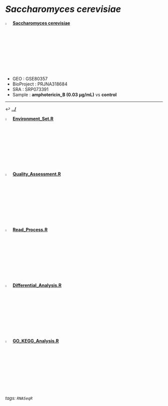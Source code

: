 # *Saccharomyces cerevisiae* 

<img src="https://i.imgur.com/cvAtbAY.png" width="4%"> [**Saccharomyces cerevisiae**](https://howardchao.github.io/RNASeqR_analysis_result/Saccharomyces_cerevisiae_GSE80357_SRP073391/)
 * GEO        : GSE80357
 * BioProject : PRJNA318684
 * SRA        : SRP073391
 * Sample     : **amphotericin_B (0.03 µg/mL)** vs **control**

---

&#8617; [**.\./**](https://howardchao.github.io/RNASeqR_analysis_result/Saccharomyces_cerevisiae_GSE80357_SRP073391/)

<img src="https://i.imgur.com/HIvCfTh.png" width="4%">  [**Environment_Set.R**](https://howardchao.github.io/RNASeqR_analysis_result/Saccharomyces_cerevisiae_GSE80357_SRP073391/Rscript/Environment_Set.R.txt)

<img src="https://i.imgur.com/HIvCfTh.png" width="4%">  [**Quality_Assessment.R**](https://howardchao.github.io/RNASeqR_analysis_result/Saccharomyces_cerevisiae_GSE80357_SRP073391/Rscript/Quality_Assessment.R.txt)

<img src="https://i.imgur.com/HIvCfTh.png" width="4%">  [**Read_Process.R**](https://howardchao.github.io/RNASeqR_analysis_result/Saccharomyces_cerevisiae_GSE80357_SRP073391/Rscript/Read_Process.R.txt)

<img src="https://i.imgur.com/HIvCfTh.png" width="4%">  [**Differential_Analysis.R**](https://howardchao.github.io/RNASeqR_analysis_result/Saccharomyces_cerevisiae_GSE80357_SRP073391/Rscript/Differential_Analysis.R.txt)

<img src="https://i.imgur.com/HIvCfTh.png" width="4%">  [**GO_KEGG_Analysis.R**](https://howardchao.github.io/RNASeqR_analysis_result/Saccharomyces_cerevisiae_GSE80357_SRP073391/Rscript/GO_KEGG_Analysis.R.txt)


###### tags: `RNASeqR`
